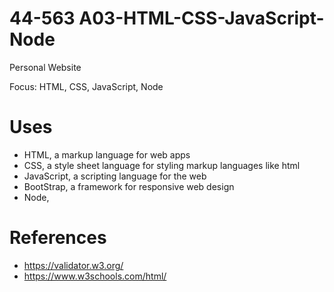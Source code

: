 # 44-563 A03-HTML-CSS-JavaScript-Node

Personal Website

Focus: HTML, CSS, JavaScript, Node

# Uses

- HTML, a markup language for web apps
- CSS, a style sheet language for styling markup languages like html
- JavaScript, a scripting language for the web
- BootStrap, a framework for responsive web design
- Node, 

# References

- https://validator.w3.org/
- https://www.w3schools.com/html/

